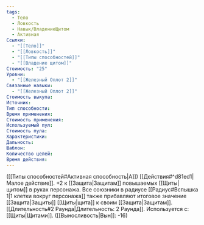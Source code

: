 ```yaml
---
tags:
  - Тело
  - Ловкость
  - Навык/ВладениеЩитом
  - Активная
Ссылки:
  - "[[Тело]]"
  - "[[Ловкость]]"
  - "[[Типы способностей]]"
  - "[[Владение щитом]]"
Стоимость: "25"
Уровни:
  - "[[Железный Оплот 2]]"
Связанные навыки:
  - "[[Железный Оплот 2]]"
Стоимость выкупа:
Источник:
Тип способности:
Время применения:
Стоимость применения:
Используемый пул:
Стоимость пула:
Характеристики:
Дальность:
Шаблон:
Количество целей:
Время действия:
---
```

([[Типы способностей#Активная способность|А]]) [[Действия#^d81ed1|Малое действие]]. +2 к [[Защита|Защитам]] повышаемых [[Щиты|щитом]] в руках персонажа. Все союзники в радиусе [[Радиус#Вспышка 1|1 клетки вокруг персонажа]] также прибавляют итоговое значение [[Защита|Защиты]] [[Щиты|щита]] к своим [[Защита|Защитам]].  [[Длительность#2 Раунда|Длительность: 2 Раунда]]. Используется с: [[Щиты|Щитами]]. ([[Выносливость|Вын]]: -16)